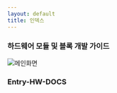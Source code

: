 ```yaml
---
layout: default
title: 인덱스
---
```

### 하드웨어 모듈 및 블록 개발 가이드
![메인화면]({{site.imageurl}}main.png)

### Entry-HW-DOCS
